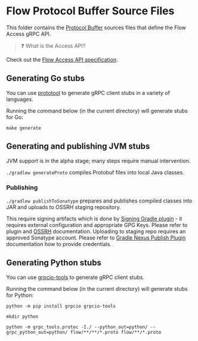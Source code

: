 # Flow Protocol Buffer Source Files

This folder contains the [Protocol Buffer](https://developers.google.com/protocol-buffers) sources files that define the Flow Access gRPC API.

> ❓ What is the Access API?

Check out the [Flow Access API specification](/docs/content/access-api-spec.md).

## Generating Go stubs

You can use [prototool](https://github.com/uber/prototool) to generate gRPC client stubs in a variety of languages.

Running the command below (in the current directory) will generate stubs for Go:

```shell script
make generate
```

## Generating and publishing JVM stubs

JVM support is in the alpha stage; many steps require manual intervention.

`./gradlew generateProto` compiles Protobuf files into local Java classes.

### Publishing

`./gradlew publishToSonatype` prepares and publishes compiled classes into JAR and uploads to OSSRH staging repository. 

This require signing artifacts which is done by [Signing Gradle plugin](https://docs.gradle.org/current/userguide/signing_plugin.html) - it requires 
external configuration and appropriate GPG Keys. Please refer to plugin and [OSSRH](https://central.sonatype.org/pages/working-with-pgp-signatures.html) 
documentation.
Uploading to staging repo requires an approved Sonatype account. Please refer to [Gradle Nexus Publish Plugin](https://github.com/gradle-nexus/publish-plugin) 
documentation how to provide credentials. 


## Generating Python stubs

You can use [grpcio-tools](https://pypi.org/project/grpcio-tools/) to generate gRPC client stubs.

Running the command below (in the current directory) will generate stubs for Python:

```shell
python -m pip install grpcio grpcio-tools

mkdir python

python -m grpc_tools.protoc -I./ --python_out=python/ --grpc_python_out=python/ flow/**/**/*.proto flow/**/*.proto
```
